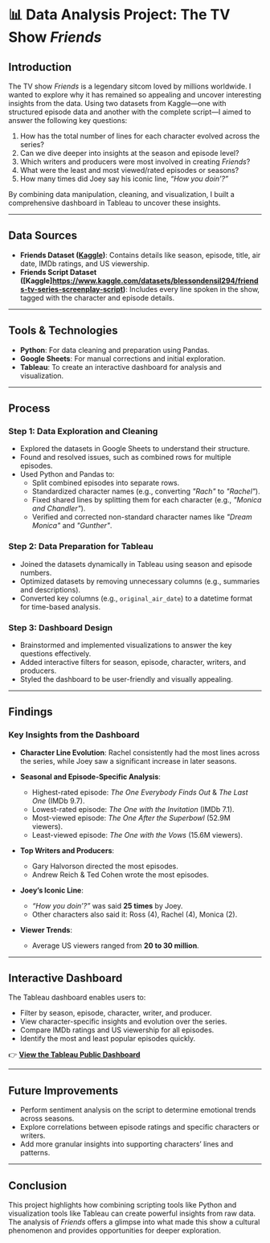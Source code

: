 # 📊 Data Analysis Project: The TV Show *Friends*

## Introduction  
The TV show *Friends* is a legendary sitcom loved by millions worldwide. I wanted to explore why it has remained so appealing and uncover interesting insights from the data. Using two datasets from Kaggle—one with structured episode data and another with the complete script—I aimed to answer the following key questions:

1. How has the total number of lines for each character evolved across the series?  
2. Can we dive deeper into insights at the season and episode level?  
3. Which writers and producers were most involved in creating *Friends*?  
4. What were the least and most viewed/rated episodes or seasons?  
5. How many times did Joey say his iconic line, *“How you doin’?”*  

By combining data manipulation, cleaning, and visualization, I built a comprehensive dashboard in Tableau to uncover these insights.

---

## Data Sources  
- **Friends Dataset ([Kaggle](https://www.kaggle.com/datasets/bcruise/friends-episode-data/data?select=friends_episodes.csv))**: Contains details like season, episode, title, air date, IMDb ratings, and US viewership.  
- **Friends Script Dataset ([Kaggle]https://www.kaggle.com/datasets/blessondensil294/friends-tv-series-screenplay-script)**: Includes every line spoken in the show, tagged with the character and episode details.  

---

## Tools & Technologies  
- **Python**: For data cleaning and preparation using Pandas.  
- **Google Sheets**: For manual corrections and initial exploration.  
- **Tableau**: To create an interactive dashboard for analysis and visualization.  

---

## Process  

### Step 1: Data Exploration and Cleaning  
- Explored the datasets in Google Sheets to understand their structure.  
- Found and resolved issues, such as combined rows for multiple episodes.  
- Used Python and Pandas to:  
  - Split combined episodes into separate rows.  
  - Standardized character names (e.g., converting *"Rach"* to *"Rachel"*).  
  - Fixed shared lines by splitting them for each character (e.g., *"Monica and Chandler"*).  
  - Verified and corrected non-standard character names like *"Dream Monica"* and *"Gunther"*.  

### Step 2: Data Preparation for Tableau  
- Joined the datasets dynamically in Tableau using season and episode numbers.  
- Optimized datasets by removing unnecessary columns (e.g., summaries and descriptions).  
- Converted key columns (e.g., `original_air_date`) to a datetime format for time-based analysis.  

### Step 3: Dashboard Design  
- Brainstormed and implemented visualizations to answer the key questions effectively.  
- Added interactive filters for season, episode, character, writers, and producers.  
- Styled the dashboard to be user-friendly and visually appealing.  

---

## Findings  

### Key Insights from the Dashboard  
- **Character Line Evolution**: Rachel consistently had the most lines across the series, while Joey saw a significant increase in later seasons.  
- **Seasonal and Episode-Specific Analysis**:  
  - Highest-rated episode: *The One Everybody Finds Out* & *The Last One* (IMDb 9.7).  
  - Lowest-rated episode: *The One with the Invitation* (IMDb 7.1).  
  - Most-viewed episode: *The One After the Superbowl* (52.9M viewers).  
  - Least-viewed episode: *The One with the Vows* (15.6M viewers).  

- **Top Writers and Producers**:  
  - Gary Halvorson directed the most episodes.  
  - Andrew Reich & Ted Cohen wrote the most episodes.  

- **Joey’s Iconic Line**:  
  - *“How you doin’?”* was said **25 times** by Joey.  
  - Other characters also said it: Ross (4), Rachel (4), Monica (2).  

- **Viewer Trends**:  
  - Average US viewers ranged from **20 to 30 million**.  

---

## Interactive Dashboard  
The Tableau dashboard enables users to:  
- Filter by season, episode, character, writer, and producer.  
- View character-specific insights and evolution over the series.  
- Compare IMDb ratings and US viewership for all episodes.  
- Identify the most and least popular episodes quickly.  

👉 **[View the Tableau Public Dashboard](https://public.tableau.com/app/profile/robin.martin1864/viz/TheOnewithAlltheData/Friends)**  

---

## Future Improvements  
- Perform sentiment analysis on the script to determine emotional trends across seasons.  
- Explore correlations between episode ratings and specific characters or writers.  
- Add more granular insights into supporting characters’ lines and patterns.  

---

## Conclusion  
This project highlights how combining scripting tools like Python and visualization tools like Tableau can create powerful insights from raw data. The analysis of *Friends* offers a glimpse into what made this show a cultural phenomenon and provides opportunities for deeper exploration.
